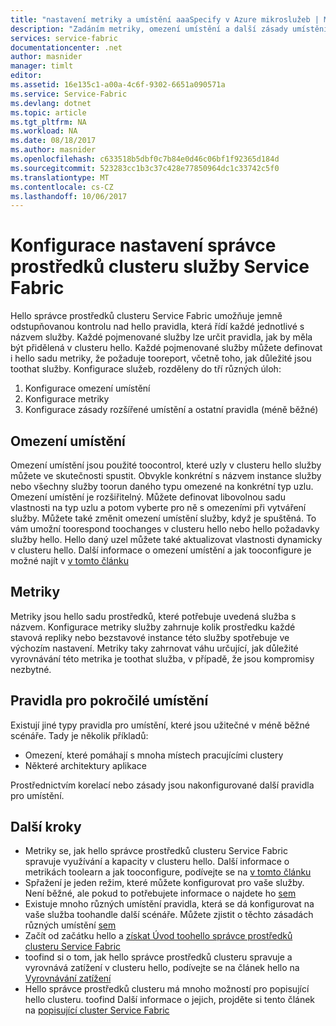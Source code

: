 ```yaml
---
title: "nastavení metriky a umístění aaaSpecify v Azure mikroslužeb | Microsoft Docs"
description: "Zadáním metriky, omezení umístění a další zásady umístění, která popisují služby Service Fabric."
services: service-fabric
documentationcenter: .net
author: masnider
manager: timlt
editor: 
ms.assetid: 16e135c1-a00a-4c6f-9302-6651a090571a
ms.service: Service-Fabric
ms.devlang: dotnet
ms.topic: article
ms.tgt_pltfrm: NA
ms.workload: NA
ms.date: 08/18/2017
ms.author: masnider
ms.openlocfilehash: c633518b5dbf0c7b84e0d46c06bf1f92365d184d
ms.sourcegitcommit: 523283cc1b3c37c428e77850964dc1c33742c5f0
ms.translationtype: MT
ms.contentlocale: cs-CZ
ms.lasthandoff: 10/06/2017
---
```

# <a name="configuring-cluster-resource-manager-settings-for-service-fabric-services"></a>Konfigurace nastavení správce prostředků clusteru služby Service Fabric
Hello správce prostředků clusteru Service Fabric umožňuje jemně odstupňovanou kontrolu nad hello pravidla, která řídí každé jednotlivé s názvem služby. Každé pojmenované služby lze určit pravidla, jak by měla být přidělená v clusteru hello. Každé pojmenované služby můžete definovat i hello sadu metriky, že požaduje tooreport, včetně toho, jak důležité jsou toothat služby. Konfigurace služeb, rozděleny do tří různých úloh:

1. Konfigurace omezení umístění
2. Konfigurace metriky
3. Konfigurace zásady rozšířené umístění a ostatní pravidla (méně běžné)

## <a name="placement-constraints"></a>Omezení umístění
Omezení umístění jsou použité toocontrol, které uzly v clusteru hello služby můžete ve skutečnosti spustit. Obvykle konkrétní s názvem instance služby nebo všechny služby toorun daného typu omezené na konkrétní typ uzlu. Omezení umístění je rozšiřitelný. Můžete definovat libovolnou sadu vlastnosti na typ uzlu a potom vyberte pro ně s omezeními při vytváření služby. Můžete také změnit omezení umístění služby, když je spuštěná. To vám umožní toorespond toochanges v clusteru hello nebo hello požadavky služby hello. Hello daný uzel můžete také aktualizovat vlastnosti dynamicky v clusteru hello. Další informace o omezení umístění a jak tooconfigure je možné najít v [v tomto článku](service-fabric-cluster-resource-manager-cluster-description.md#node-properties-and-placement-constraints)

## <a name="metrics"></a>Metriky
Metriky jsou hello sadu prostředků, které potřebuje uvedená služba s názvem. Konfigurace metriky služby zahrnuje kolik prostředku každé stavová repliky nebo bezstavové instance této služby spotřebuje ve výchozím nastavení. Metriky taky zahrnovat váhu určující, jak důležité vyrovnávání této metrika je toothat služba, v případě, že jsou kompromisy nezbytné.

## <a name="advanced-placement-rules"></a>Pravidla pro pokročilé umístění
Existují jiné typy pravidla pro umístění, které jsou užitečné v méně běžné scénáře. Tady je několik příkladů:
- Omezení, které pomáhají s mnoha místech pracujícími clustery
- Některé architektury aplikace

Prostřednictvím korelací nebo zásady jsou nakonfigurované další pravidla pro umístění.

## <a name="next-steps"></a>Další kroky
- Metriky se, jak hello správce prostředků clusteru Service Fabric spravuje využívání a kapacity v clusteru hello. Další informace o metrikách toolearn a jak tooconfigure, podívejte se na [v tomto článku](service-fabric-cluster-resource-manager-metrics.md)
- Spřažení je jeden režim, které můžete konfigurovat pro vaše služby. Není běžné, ale pokud to potřebujete informace o najdete ho [sem](service-fabric-cluster-resource-manager-advanced-placement-rules-affinity.md)
- Existuje mnoho různých umístění pravidla, která se dá konfigurovat na vaše služba toohandle další scénáře. Můžete zjistit o těchto zásadách různých umístění [sem](service-fabric-cluster-resource-manager-advanced-placement-rules-placement-policies.md)
- Začít od začátku hello a [získat Úvod toohello správce prostředků clusteru Service Fabric](service-fabric-cluster-resource-manager-introduction.md)
- toofind si o tom, jak hello správce prostředků clusteru spravuje a vyrovnává zatížení v clusteru hello, podívejte se na článek hello na [Vyrovnávání zatížení](service-fabric-cluster-resource-manager-balancing.md)
- Hello správce prostředků clusteru má mnoho možností pro popisující hello clusteru. toofind Další informace o jejich, projděte si tento článek na [popisující cluster Service Fabric](service-fabric-cluster-resource-manager-cluster-description.md)
